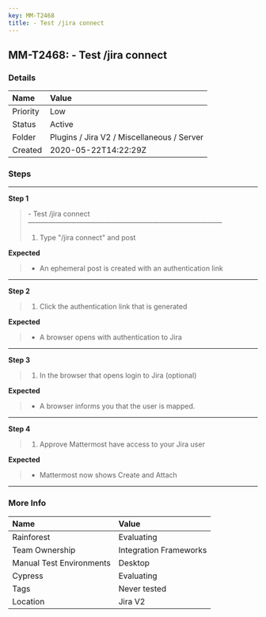 ```yaml
---
key: MM-T2468
title: - Test /jira connect
---
```


## MM-T2468: - Test /jira connect

### Details

| Name     | Value                                      |
| :------- | :----------------------------------------- |
| Priority | Low                                        |
| Status   | Active                                     |
| Folder   | Plugins / Jira V2 / Miscellaneous / Server |
| Created  | 2020-05-22T14:22:29Z                       |

### Steps

<hr/>

**Step 1**

> <article>- Test /jira connect<br>————————————————————————————<ol><li>Type "/jira connect" and post</li></ol></article>

**Expected**

> <article><ul><li>An ephemeral post is created with an authentication link</li></ul></article>

<hr/>

**Step 2**

> <article><ol><li>Click the authentication link that is generated</li></ol></article>

**Expected**

> <article><ul><li>A browser opens with authentication to Jira</li></ul></article>

<hr/>

**Step 3**

> <article><ol><li>In the browser that opens login to Jira (optional)</li></ol></article>

**Expected**

> <article><ul><li>A browser informs you that the user is mapped.</li></ul></article>

<hr/>

**Step 4**

> <article><ol><li>Approve Mattermost have access to your Jira user</li></ol></article>

**Expected**

> <article><ul><li>Mattermost now shows Create and Attach</li></ul></article>

<hr/>

### More Info

| Name                     | Value                  |
| :----------------------- | :--------------------- |
| Rainforest               | Evaluating             |
| Team Ownership           | Integration Frameworks |
| Manual Test Environments | Desktop                |
| Cypress                  | Evaluating             |
| Tags                     | Never tested           |
| Location                 | Jira V2                |
